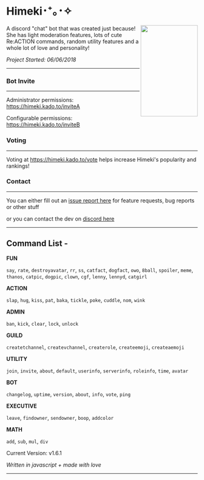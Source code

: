 # **Himeki･⁺｡･✧**

 <img align="right" width="150" height="240" src="https://i.imgur.com/U2ueJ3Y.jpg">
A discord "chat" bot that was created just because! She has light moderation features, lots of cute Re:ACTION commands, random utility features and a whole lot of love and personality!

*Project Started: 06/06/2018*
* * *
### Bot Invite
* * *
Administrator permissions: https://himeki.kado.to/inviteA

Configurable permissions: https://himeki.kado.to/inviteB

### Voting
* * *
Voting at https://himeki.kado.to/vote helps increase Himeki's popularity and rankings!

### Contact
* * *
You can either fill out an [issue report here](https://github.com/kadoto/himeki/issues) for feature requests, bug reports or other stuff

or you can contact the dev on [discord here](https://discord.com/users/251479856406069248)
* * *
## **Command List -**

**FUN**

`say`, `rate`, `destroyavatar`, `rr`, `ss`, `catfact`, `dogfact`, `owo`, `8ball`, `spoiler`, `meme`, `thanos`, `catpic`, `dogpic`, `clown`, `cgf`, `lenny`, `lennyd`, `catgirl`

**ACTION**

`slap`, `hug`, `kiss`, `pat`, `baka`, `tickle`, `poke`, `cuddle`, `nom`, `wink`

**ADMIN**

`ban`, `kick`, `clear`, `lock`, `unlock`

**GUILD**

`createtchannel`, `createvchannel`, `createrole`, `createemoji`, `createaemoji`

**UTILITY**

`join`, `invite`, `about`, `default`, `userinfo`, `serverinfo`, `roleinfo`, `time`, `avatar`

**BOT**

`changelog`, `uptime`, `version`, `about`, `info`, `vote`, `ping`

**EXECUTIVE**

`leave`, `findowner`, `sendowner`, `boop`, `addcolor`

**MATH**

`add`, `sub`, `mul`, `div`

Current Version: v1.6.1

*Written in javascript + made with love*
* * *
